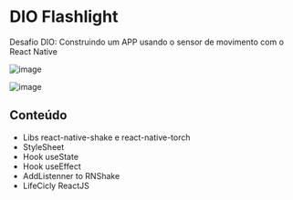 # DIO Flashlight

Desafio DIO: Construindo um APP usando o sensor de movimento com o React Native

![image](https://user-images.githubusercontent.com/87448275/175123382-4e1c79dc-9285-4092-8d77-1203308a9e54.png)

![image](https://user-images.githubusercontent.com/87448275/175123590-a9811815-0235-403e-90d9-b9ee9b226210.png)


## Conteúdo

- Libs react-native-shake e react-native-torch
- StyleSheet
- Hook useState
- Hook useEffect
- AddListenner to RNShake
- LifeCicly ReactJS
